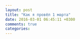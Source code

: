 ```yaml
---
layout: post
title: "Как я провёл 1 марта"
date: 2016-03-01 06:45:11 +0300
comments: true
categories: 
---
```

